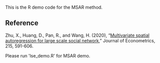 
This is the R demo code for the MSAR method.


## Reference


Zhu, X., Huang, D., Pan, R., and Wang, H. (2020), “[Multivariate spatial autoregression for large scale social network](https://www.sciencedirect.com/science/article/abs/pii/S030440761930212X),” Journal of Econometrics, 215, 591-606.

Please run 'lse_demo.R' for MSAR demo.
